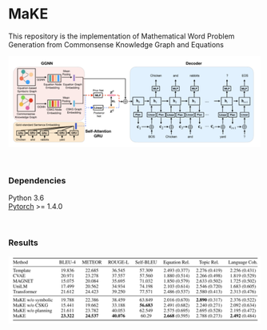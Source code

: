 # MaKE

This repository is the implementation of  Mathematical Word Problem Generation from Commonsense Knowledge
Graph and Equations

![Architecture](misc/architecture.png)

<br>

### Dependencies
Python 3.6<br>
[Pytorch](https://pytorch.org) >= 1.4.0

<br>

### Results

![res](misc/res.png)

